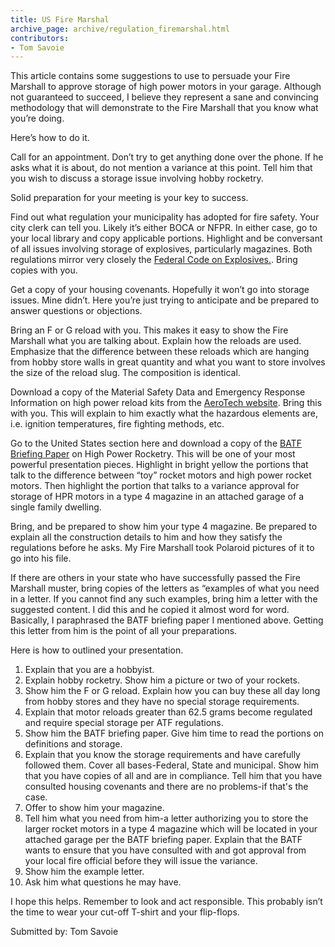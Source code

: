 ```yaml
---
title: US Fire Marshal
archive_page: archive/regulation_firemarshal.html
contributors:
- Tom Savoie
---
```

This article contains some suggestions to use to persuade your Fire Marshall to approve storage of high power motors in your garage.
Although not guaranteed to succeed, I believe they represent a sane and convincing methodology that will demonstrate to the Fire Marshall that you know what you’re doing.

Here’s how to do it.

Call for an appointment.
Don’t try to get anything done over the phone.
If he asks what it is about, do not mention a variance at this point.
Tell him that you wish to discuss a storage issue involving hobby rocketry.

Solid preparation for your meeting is your key to success.

Find out what regulation your municipality has adopted for fire safety.
Your city clerk can tell you.
Likely it’s either BOCA or NFPR.
In either case, go to your local library and copy applicable portions.
Highlight and be conversant of all issues involving storage of explosives, particularly magazines.
Both regulations mirror very closely the [Federal Code on Explosives.][1].
Bring copies with you.

Get a copy of your housing covenants.
Hopefully it won’t go into storage issues.
Mine didn’t.
Here you’re just trying to anticipate and be prepared to answer questions or objections.

Bring an F or G reload with you.
This makes it easy to show the Fire Marshall what you are talking about.
Explain how the reloads are used.
Emphasize that the difference between these reloads which are hanging from hobby store walls in great quantity and what you want to store involves the size of the reload slug.
The composition is identical.

Download a copy of the Material Safety Data and Emergency Response Information on high power reload kits from the [AeroTech website][2].
Bring this with you.
This will explain to him exactly what the hazardous elements are, i.e. ignition temperatures, fire fighting methods, etc.

Go to the United States section here and download a copy of the [BATF Briefing Paper](http://www.rocketryonline.com/images/news/news190/ATF.pdf) on High Power Rocketry.
This will be one of your most powerful presentation pieces.
Highlight in bright yellow the portions that talk to the difference between “toy” rocket motors and high power rocket motors.
Then highlight the portion that talks to a variance approval for storage of HPR motors in a type 4 magazine in an attached garage of a single family dwelling.

Bring, and be prepared to show him your type 4 magazine.
Be prepared to explain all the construction details to him and how they satisfy the regulations before he asks.
My Fire Marshall took Polaroid pictures of it to go into his file.

If there are others in your state who have successfully passed the Fire Marshall muster, bring copies of the letters as “examples of what you need in a letter.
If you cannot find any such examples, bring him a letter with the suggested content.
I did this and he copied it almost word for word.
Basically, I paraphrased the BATF briefing paper I mentioned above.
Getting this letter from him is the point of all your preparations.

Here is how to outlined your presentation.

1. Explain that you are a hobbyist.
2. Explain hobby rocketry.
   Show him a picture or two of your rockets.
3. Show him the F or G reload.
   Explain how you can buy these all day long from hobby stores and they have no special storage requirements.
4. Explain that motor reloads greater than 62.5 grams become regulated and require special storage per ATF regulations.
5. Show him the BATF briefing paper.
   Give him time to read the portions on definitions and storage.
6. Explain that you know the storage requirements and have carefully followed them.
   Cover all bases-Federal, State and municipal.
   Show him that you have copies of all and are in compliance.
   Tell him that you have consulted housing covenants and there are no problems-if that's the case.
7. Offer to show him your magazine.
8. Tell him what you need from him-a letter authorizing you to store the larger rocket motors in a type 4 magazine which will be located in your attached garage per the BATF briefing paper.
   Explain that the BATF wants to ensure that you have consulted with and got approval from your local fire official before they will issue the variance.
9. Show him the example letter.
10. Ask him what questions he may have.

I hope this helps.
Remember to look and act responsible.
This probably isn’t the time to wear your cut-off T-shirt and your flip-flops.

Submitted by: Tom Savoie

[1]: https://www.atf.gov/explosives/docs/report/publication-federal-explosives-laws-and-regulations-atf-p-54007
[2]: http://www.aerotech-rocketry.com/customersite/resource_library/RegulatoryDocuments/OSHA(MSDS)/4.1_mr_ea_rms_msds.pdf
